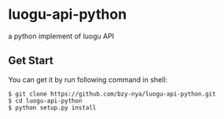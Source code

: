 # luogu-api-python
a python implement of luogu API

## Get Start

You can get it by run following command in shell:

```commandline
$ git clone https://github.com/bzy-nya/luogu-api-python.git
$ cd luogu-api-python
$ python setup.py install
```
